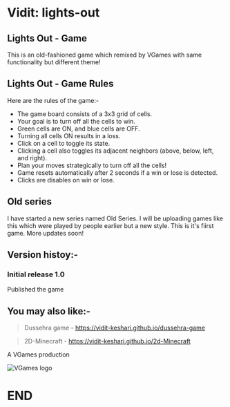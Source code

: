 # Vidit: lights-out
## Lights Out - Game
This is an old-fashioned game which remixed by VGames with same functionality but different theme!

## Lights Out - Game Rules
Here are the rules of the game:-
- The game board consists of a 3x3 grid of cells.
- Your goal is to turn off all the cells to win.
- Green cells are ON, and blue cells are OFF.
- Turning all cells ON results in a loss.
- Click on a cell to toggle its state.
- Clicking a cell also toggles its adjacent neighbors (above, below, left, and right).
- Plan your moves strategically to turn off all the cells!
- Game resets automatically after 2 seconds if a win or lose is detected.
- Clicks are disables on win or lose.

## Old series
I have started a new series named Old Series. I will be uploading games like this which were played by people earlier but a new style.
This is it's fiirst game.
More updates soon!

## Version histoy:-
### Initial release 1.0
Published the game

## You may also like:-
> Dussehra game - https://vidit-keshari.github.io/dussehra-game

> 2D-Minecraft - https://vidit-keshari.github.io/2d-Minecraft

A VGames production

![VGames logo](https://github.com/user-attachments/assets/78de385e-f51f-4c4a-8f83-b54cbcd5990b)

# END
